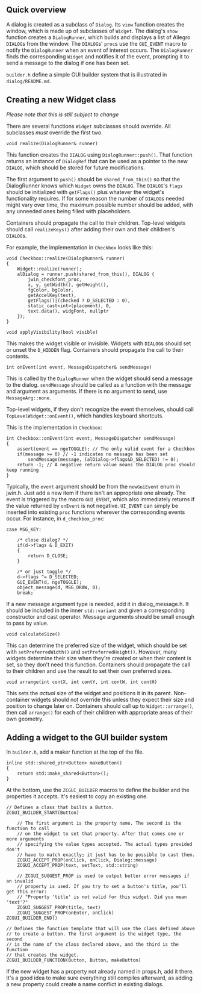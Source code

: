 ## Quick overview

A dialog is created as a subclass of `Dialog`. Its `view` function creates the window, which is made up of subclasses of `Widget`. The dialog's `show` function creates a `DialogRunner`, which builds and displays a list of Allegro `DIALOG`s from the window. The `DIALOG`s' `proc`s use the `GUI_EVENT` macro to notify the `DialogRunner` when an event of interest occurs. The `DialogRunner` finds the corresponding `Widget` and notifies it of the event, prompting it to send a message to the dialog if one has been set.

`builder.h` define a simple GUI builder system that is illustrated in `dialog/README.md`.

## Creating a new Widget class

*Please note that this is still subject to change*

There are several functions `Widget` subclasses should override. All subclasses *must* override the first two.

```
void realize(DialogRunner& runner)
```
This function creates the `DIALOG` using `DialogRunner::push()`. That function returns an instance of `DialogRef` that can be used as a pointer to the new `DIALOG`, which should be stored for future modifications.

The first argument to `push()` should be `shared_from_this()` so that the DialogRunner knows which `Widget` owns the `DIALOG`. The `DIALOG`'s `flags` should be initialized with `getFlags()` plus whatever the widget's functionality requires. If for some reason the number of `DIALOG`s needed might vary over time, the maximum possible number should be added, with any unneeded ones being filled with placeholders.

Containers should propagate the call to their children. Top-level widgets should call `realizeKeys()` after adding their own and their children's `DIALOG`s.


For example, the implementation in `Checkbox` looks like this:
```
void Checkbox::realize(DialogRunner& runner)
{
	Widget::realize(runner);
	alDialog = runner.push(shared_from_this(), DIALOG {
		jwin_checkfont_proc,
		x, y, getWidth(), getHeight(),
		fgColor, bgColor,
		getAccelKey(text),
		getFlags()|(checked ? D_SELECTED : 0),
		static_cast<int>(placement), 0,
		text.data(), widgFont, nullptr
	});
}
```

```
void applyVisibility(bool visible)
```
This makes the widget visible or invisible. Widgets with `DIALOG`s should set or unset the `D_HIDDEN` flag. Containers should propagate the call to their contents.

```
int onEvent(int event, MessageDispatcher& sendMessage)
```
This is called by the `DialogRunner` when the widget should send a message to the dialog. `sendMessage` should be called as a function with the message and argument as arguments. If there is no argument to send, use `MessageArg::none`.

Top-level widgets, if they don't recognize the event themselves, should call `TopLevelWidget::onEvent()`, which handles keyboard shortcuts.

This is the implementation in `Checkbox`:
```
int Checkbox::onEvent(int event, MessageDispatcher sendMessage)
{
	assert(event == ngeTOGGLE); // The only valid event for a Checkbox
	if(message >= 0) // -1 indicates no message has been set
		sendMessage(message, (alDialog->flags&D_SELECTED) != 0);
	return -1; // A negative return value means the DIALOG proc should keep running
}
```
Typically, the `event` argument should be from the `newGuiEvent` enum in jwin.h. Just add a new item if there isn't an appropriate one already. The event is triggered by the macro `GUI_EVENT`, which also immediately returns if the value returned by `onEvent` is not negative. `UI_EVENT` can simply be inserted into existing `proc` functions wherever the corresponding events occur. For instance, in `d_checkbox_proc`:
```
case MSG_KEY:

    /* close dialog? */
    if(d->flags & D_EXIT)
    {
        return D_CLOSE;
    }

    /* or just toggle */
    d->flags ^= D_SELECTED;
    GUI_EVENT(d, ngeTOGGLE);
    object_message(d, MSG_DRAW, 0);
    break;
```
If a new message argument type is needed, add it in dialog_message.h. It should be included in the inner `std::variant` and given a corresponding constructor and cast operator. Message arguments should be small enough to pass by value.

```
void calculateSize()
```
This can determine the preferred size of the widget, which should be set with `setPreferredWidth()` and `setPreferredHeight()`. However, many widgets determine their size when they're created or when their content is set, so they don't need this function. Containers should propagate the call to their children and use the result to set their own preferred sizes.

```
void arrange(int contX, int contY, int contW, int contH)
```
This sets the *actual* size of the widget and positions it in its parent. Non-container widgets should not override this unless they expect their size and position to change later on. Containers should call up to `Widget::arrange()`, then call `arrange()` for each of their children with appropriate areas of their own geometry.

## Adding a widget to the GUI builder system

In `builder.h`, add a maker function at the top of the file.
```
inline std::shared_ptr<Button> makeButton()
{
	return std::make_shared<Button>();
}
```
At the bottom, use the `ZCGUI_BUILDER` macros to define the builder and the properties it accepts. It's easiest to copy an existing one.
```
// Defines a class that builds a Button.
ZCGUI_BUILDER_START(Button)

	// The first argument is the property name. The second is the function to call
	// on the widget to set that property. After that comes one or more arguments
	// specifying the value types accepted. The actual types provided don't
	// have to match exactly; it just has to be possible to cast them.
	ZCGUI_ACCEPT_PROP(onClick, onClick, Dialog::message)
	ZCGUI_ACCEPT_PROP(text, setText, std::string)

	// ZCGUI_SUGGEST_PROP is used to output better error messages if an invalid
	// property is used. If you try to set a button's title, you'll get this error:
	// "Property 'title' is not valid for this widget. Did you mean 'text'?"
	ZCGUI_SUGGEST_PROP(title, text)
	ZCGUI_SUGGEST_PROP(onEnter, onClick)
ZCGUI_BUILDER_END()

// Defines the function template that will use the class defined above
// to create a button. The first argument is the widget type, the second
// is the name of the class declared above, and the third is the function
// that creates the widget.
ZCGUI_BUILDER_FUNCTION(Button, Button, makeButton)
```
If the new widget has a property not already named in props.h, add it there. It's a good idea to make sure everything still compiles afterward, as adding a new property could create a name conflict in existing dialogs.
